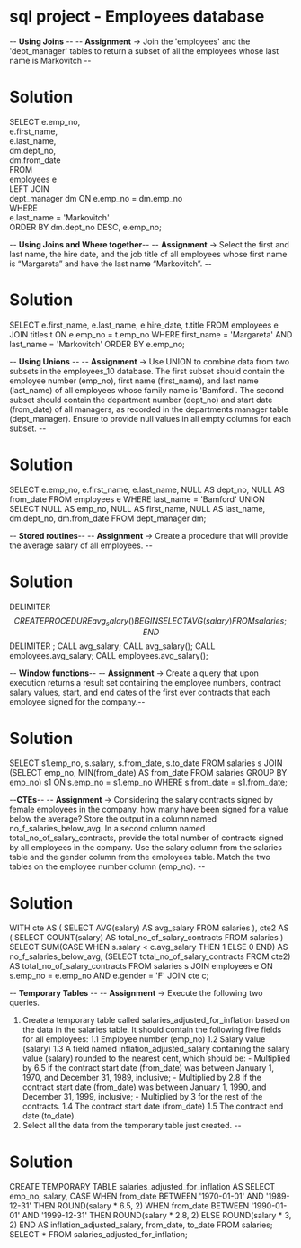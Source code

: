 # sql project - Employees database

-- **Using Joins** --
-- **Assignment** -> Join the 'employees' and the 'dept_manager' tables to return a subset of all the employees whose last name is Markovitch --

# Solution
SELECT
    e.emp_no,  
    e.first_name,  
    e.last_name,  
    dm.dept_no,  
    dm.from_date  
FROM  
    employees e  
        LEFT JOIN   
dept_manager dm ON e.emp_no = dm.emp_no  
WHERE  
    e.last_name = 'Markovitch'  
ORDER BY dm.dept_no DESC, e.emp_no;



-- **Using Joins and Where together**--
-- **Assignment** -> Select the first and last name, the hire date, and the job title of all employees whose first name is “Margareta” and have the last name “Markovitch”. --

# Solution
SELECT
    e.first_name, e.last_name, e.hire_date, t.title
FROM
    employees e
        JOIN
    titles t ON e.emp_no = t.emp_no
WHERE
    first_name = 'Margareta'
        AND last_name = 'Markovitch'
ORDER BY e.emp_no;  


-- **Using Unions** --
-- **Assignment** -> Use UNION to combine data from two subsets in the employees_10 database. The first subset should contain the employee number (emp_no), first name (first_name), and last name (last_name) of all employees whose family name is 'Bamford'. The second subset should contain the department number (dept_no) and start date (from_date) of all managers, as recorded in the departments manager table (dept_manager). Ensure to provide null values in all empty columns for each subset. --

# Solution
SELECT 
    e.emp_no,
	e.first_name,
	e.last_name,
	NULL AS dept_no,
	NULL AS from_date
FROM
    employees e
WHERE
    last_name = 'Bamford' UNION SELECT 
    NULL AS emp_no,
	NULL AS first_name,
	NULL AS last_name,
	dm.dept_no,
	dm.from_date
FROM
    dept_manager dm;


-- **Stored routines**--
-- **Assignment** -> Create a procedure that will provide the average salary of all employees. --

# Solution
DELIMITER $$
CREATE PROCEDURE avg_salary()
BEGIN
                SELECT
                                AVG(salary)
                FROM
                                salaries;
END$$
DELIMITER ;
CALL avg_salary;
CALL avg_salary();
CALL employees.avg_salary;
CALL employees.avg_salary();


-- **Window functions**--
-- **Assignment** -> Create a query that upon execution returns a result set containing the employee numbers, contract salary values, start, and end dates of the first ever contracts that each employee signed for the company.--

# Solution
SELECT
    s1.emp_no, s.salary, s.from_date, s.to_date
FROM
    salaries s
        JOIN
    (SELECT
        emp_no, MIN(from_date) AS from_date
    FROM
        salaries
    GROUP BY emp_no) s1 ON s.emp_no = s1.emp_no
WHERE
    s.from_date = s1.from_date;


--**CTEs**--
-- **Assignment** -> Considering the salary contracts signed by female employees in the company, how many have been signed for a value below the average? Store the output in a column named no_f_salaries_below_avg. In a second column named total_no_of_salary_contracts, provide the total number of contracts signed by all employees in the company.
Use the salary column from the salaries table and the gender column from the employees table. Match the two tables on the employee number column (emp_no). --

# Solution
WITH cte AS (
    SELECT AVG(salary) AS avg_salary FROM salaries
),
cte2 AS (
    SELECT COUNT(salary) AS total_no_of_salary_contracts FROM salaries
)
SELECT
    SUM(CASE WHEN s.salary < c.avg_salary THEN 1 ELSE 0 END) AS no_f_salaries_below_avg,
    (SELECT total_no_of_salary_contracts FROM cte2) AS total_no_of_salary_contracts
FROM salaries s
JOIN employees e ON s.emp_no = e.emp_no AND e.gender = 'F'
JOIN cte c;


-- **Temporary Tables** --
-- **Assignment** -> Execute the following two queries.
1. Create a temporary table called salaries_adjusted_for_inflation based on the data in the salaries table. It should contain the following five fields for all employees:
   1.1   Employee number (emp_no)
   1.2  Salary value (salary)
   1.3  A field named inflation_adjusted_salary containing the salary value (salary) rounded to the nearest cent, which should be:
              - Multiplied by 6.5 if the contract start date (from_date) was between January 1, 1970, and December 31, 1989, inclusive;
              - Multiplied by 2.8 if the contract start date (from_date) was between January 1, 1990, and December 31, 1999, inclusive;
              - Multiplied by 3 for the rest of the contracts.
   1.4   The contract start date (from_date)
   1.5   The contract end date (to_date).
2. Select all the data from the temporary table just created. --

# Solution
CREATE TEMPORARY TABLE salaries_adjusted_for_inflation AS
SELECT  emp_no,
        salary,
        CASE
            WHEN from_date BETWEEN '1970-01-01' AND '1989-12-31' THEN ROUND(salary * 6.5, 2)
            WHEN from_date BETWEEN '1990-01-01' AND '1999-12-31' THEN ROUND(salary * 2.8, 2)
            ELSE ROUND(salary * 3, 2)
        END AS inflation_adjusted_salary,
        from_date,
        to_date
    FROM 
        salaries;        
SELECT * FROM salaries_adjusted_for_inflation;







